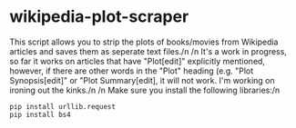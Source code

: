 # wikipedia-plot-scraper

This script allows you to strip the plots of books/movies from Wikipedia articles and saves them as seperate text files./n
/n
It's a work in progress, so far it works on articles that have "Plot\[edit\]" explicitly mentioned, however, if there are other words in the "Plot" heading (e.g. "Plot Synopsis\[edit\]" or "Plot Summary\[edit\], it will not work. I'm working on ironing out the kinks./n
/n
Make sure you install the following libraries:/n
```{python}
pip install urllib.request
pip install bs4
```
